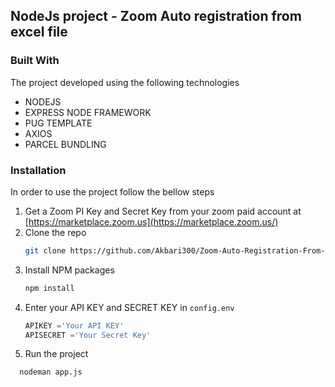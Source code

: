 ## NodeJs project - Zoom Auto registration from excel file

### Built With

The project developed using the following technologies 

* NODEJS
* EXPRESS NODE FRAMEWORK
* PUG TEMPLATE
* AXIOS 
* PARCEL BUNDLING

### Installation

In order to use the project follow the bellow steps 
1. Get a Zoom PI Key and Secret Key from your zoom paid account at [https://marketplace.zoom.us](https://marketplace.zoom.us/)
2. Clone the repo
   ```sh
   git clone https://github.com/Akbari300/Zoom-Auto-Registration-From-Excel-File.git
   ```
3. Install NPM packages
   ```sh
   npm install
   ```
4. Enter your API KEY and SECRET KEY in `config.env`
   ```js
   APIKEY ='Your API KEY'		
   APISECRET ='Your Secret Key'
   
   ```
5. Run the project 
 ```sh
   nodeman app.js
 ```
 
 



